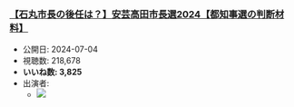 ### [【石丸市長の後任は？】安芸高田市長選2024【都知事選の判断材料】](https://www.youtube.com/watch?v=eiL_QqjTsVk)
-   公開日: 2024-07-04
-   視聴数: 218,678
-   **いいね数: 3,825**
-   出演者: 
    - [![](https://img.youtube.com/vi/eiL_QqjTsVk/hqdefault.jpg)](https://www.youtube.com/watch?v=eiL_QqjTsVk)

